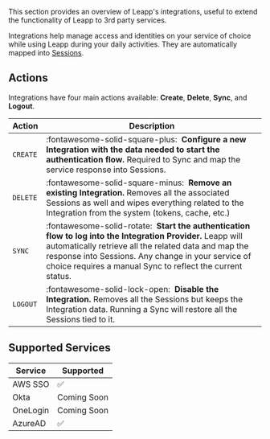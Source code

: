 This section provides an overview of Leapp's integrations, useful to extend the functionality of Leapp to 3rd party services.

Integrations help manage access and identities on your service of choice while using Leapp during your daily activities. They are automatically mapped into [Sessions](../sessions/).

## Actions

Integrations have four main actions available: **Create**, **Delete**, **Sync**, and **Logout**.

| Action    | Description |
| --------- | ----------- |
| `CREATE`  | :fontawesome-solid-square-plus:    &nbsp;**Configure a new Integration with the data needed to start the authentication flow.** Required to Sync and map the service response into Sessions. |
| `DELETE`  | :fontawesome-solid-square-minus:    &nbsp;**Remove an existing Integration.** Removes all the associated Sessions as well and wipes everything related to the Integration from the system (tokens, cache, etc.) |
| `SYNC`    | :fontawesome-solid-rotate:    &nbsp;**Start the authentication flow to log into the Integration Provider.** Leapp will automatically retrieve all the related data and map the response into Sessions. Any change in your service of choice requires a manual Sync to reflect the current status. |
| `LOGOUT`  | :fontawesome-solid-lock-open:    &nbsp;**Disable the Integration.** Removes all the Sessions but keeps the Integration data. Running a Sync will restore all the Sessions tied to it. |

## Supported Services

| Service     | Supported |
| ----------- | --------- |
| AWS SSO     | :white_check_mark: |
| Okta        | Coming Soon |
| OneLogin    | Coming Soon |
| AzureAD     | :white_check_mark: |
